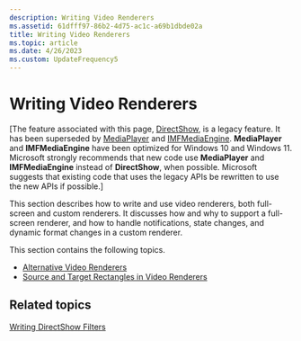 ```yaml
---
description: Writing Video Renderers
ms.assetid: 61dfff97-86b2-4d75-ac1c-a69b1dbde02a
title: Writing Video Renderers
ms.topic: article
ms.date: 4/26/2023
ms.custom: UpdateFrequency5
---
```


# Writing Video Renderers

\[The feature associated with this page, [DirectShow](/windows/win32/directshow/directshow), is a legacy feature. It has been superseded by [MediaPlayer](/uwp/api/Windows.Media.Playback.MediaPlayer) and [IMFMediaEngine](/windows/win32/api/mfmediaengine/nn-mfmediaengine-imfmediaengine). **MediaPlayer** and **IMFMediaEngine** have been optimized for Windows 10 and Windows 11. Microsoft strongly recommends that new code use **MediaPlayer** and **IMFMediaEngine** instead of **DirectShow**, when possible. Microsoft suggests that existing code that uses the legacy APIs be rewritten to use the new APIs if possible.\]

This section describes how to write and use video renderers, both full-screen and custom renderers. It discusses how and why to support a full-screen renderer, and how to handle notifications, state changes, and dynamic format changes in a custom renderer.

This section contains the following topics.

-   [Alternative Video Renderers](alternative-video-renderers.md)
-   [Source and Target Rectangles in Video Renderers](source-and-target-rectangles-in-video-renderers.md)

## Related topics

<dl> <dt>

[Writing DirectShow Filters](writing-directshow-filters.md)
</dt> </dl>

 

 



